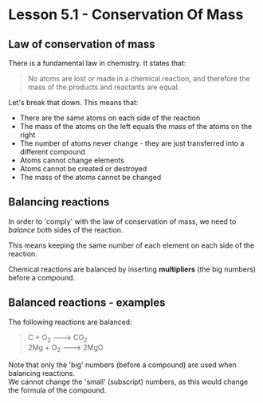# Lesson 5.1 - Conservation Of Mass

## Law of conservation of mass

There is a fundamental law in chemistry. It states that:

> No atoms are lost or made in a chemical reaction, and therefore the mass of the products and reactants are equal.

Let's break that down. This means that:

* There are the same atoms on each side of the reaction
* The mass of the atoms on the left equals the mass of the atoms on the right
* The number of atoms never change - they are just transferred into a different compound
* Atoms cannot change elements
* Atoms cannot be created or destroyed
* The mass of the atoms cannot be changed

## Balancing reactions

In order to 'comply' with the law of conservation of mass, we need to *balance* both sides of the reaction.

This means keeping the same number of each element on each side of the reaction.

Chemical reactions are balanced by inserting **multipliers** (the big numbers) before a compound.

## Balanced reactions - examples

The following reactions are balanced:

> C + O<sub>2</sub> ---> CO<sub>2</sub>  
> 2Mg + O<sub>2</sub> ---> 2MgO

Note that only the 'big' numbers (before a compound) are used when balancing reactions.  
We cannot change the 'small' (subscript) numbers, as this would change the formula of the compound.

